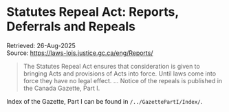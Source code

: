 # Statutes Repeal Act: Reports, Deferrals and Repeals
Retrieved: 26-Aug-2025  
Source: <https://laws-lois.justice.gc.ca/eng/Reports/>  

>The Statutes Repeal Act ensures that consideration is given to bringing Acts and provisions of Acts into force. Until laws come into force they have no legal effect. 
>...
>Notice of the repeals is published in the Canada Gazette, Part I. 

Index of the Gazette, Part I can be found in `/../GazettePartI/Index/`.
